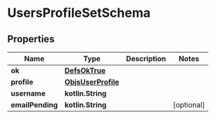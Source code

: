 
# UsersProfileSetSchema

## Properties
Name | Type | Description | Notes
------------ | ------------- | ------------- | -------------
**ok** | [**DefsOkTrue**](DefsOkTrue.md) |  | 
**profile** | [**ObjsUserProfile**](ObjsUserProfile.md) |  | 
**username** | **kotlin.String** |  | 
**emailPending** | **kotlin.String** |  |  [optional]



